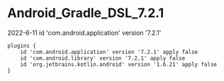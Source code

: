 # Android_Gradle_DSL_7.2.1
2022-6-11 id 'com.android.application' version '7.2.1'

```
plugins {
    id 'com.android.application' version '7.2.1' apply false
    id 'com.android.library' version '7.2.1' apply false
    id 'org.jetbrains.kotlin.android' version '1.6.21' apply false
}
```
